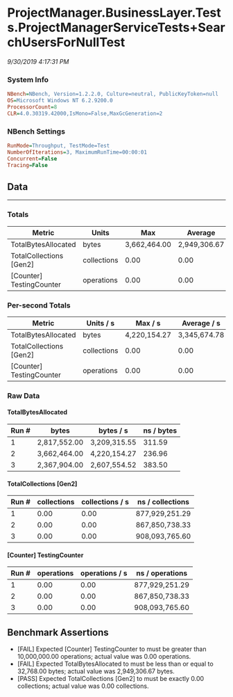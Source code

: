 ﻿# ProjectManager.BusinessLayer.Tests.ProjectManagerServiceTests+SearchUsersForNullTest
_9/30/2019 4:17:31 PM_
### System Info
```ini
NBench=NBench, Version=1.2.2.0, Culture=neutral, PublicKeyToken=null
OS=Microsoft Windows NT 6.2.9200.0
ProcessorCount=8
CLR=4.0.30319.42000,IsMono=False,MaxGcGeneration=2
```

### NBench Settings
```ini
RunMode=Throughput, TestMode=Test
NumberOfIterations=3, MaximumRunTime=00:00:01
Concurrent=False
Tracing=False
```

## Data
-------------------

### Totals
|          Metric |           Units |             Max |         Average |             Min |          StdDev |
|---------------- |---------------- |---------------- |---------------- |---------------- |---------------- |
|TotalBytesAllocated |           bytes |    3,662,464.00 |    2,949,306.67 |    2,367,904.00 |      657,260.12 |
|TotalCollections [Gen2] |     collections |            0.00 |            0.00 |            0.00 |            0.00 |
|[Counter] TestingCounter |      operations |            0.00 |            0.00 |            0.00 |            0.00 |

### Per-second Totals
|          Metric |       Units / s |         Max / s |     Average / s |         Min / s |      StdDev / s |
|---------------- |---------------- |---------------- |---------------- |---------------- |---------------- |
|TotalBytesAllocated |           bytes |    4,220,154.27 |    3,345,674.78 |    2,607,554.52 |      814,901.76 |
|TotalCollections [Gen2] |     collections |            0.00 |            0.00 |            0.00 |            0.00 |
|[Counter] TestingCounter |      operations |            0.00 |            0.00 |            0.00 |            0.00 |

### Raw Data
#### TotalBytesAllocated
|           Run # |           bytes |       bytes / s |      ns / bytes |
|---------------- |---------------- |---------------- |---------------- |
|               1 |    2,817,552.00 |    3,209,315.55 |          311.59 |
|               2 |    3,662,464.00 |    4,220,154.27 |          236.96 |
|               3 |    2,367,904.00 |    2,607,554.52 |          383.50 |

#### TotalCollections [Gen2]
|           Run # |     collections | collections / s |ns / collections |
|---------------- |---------------- |---------------- |---------------- |
|               1 |            0.00 |            0.00 |  877,929,251.29 |
|               2 |            0.00 |            0.00 |  867,850,738.33 |
|               3 |            0.00 |            0.00 |  908,093,765.60 |

#### [Counter] TestingCounter
|           Run # |      operations |  operations / s | ns / operations |
|---------------- |---------------- |---------------- |---------------- |
|               1 |            0.00 |            0.00 |  877,929,251.29 |
|               2 |            0.00 |            0.00 |  867,850,738.33 |
|               3 |            0.00 |            0.00 |  908,093,765.60 |


## Benchmark Assertions

* [FAIL] Expected [Counter] TestingCounter to must be greater than 10,000,000.00 operations; actual value was 0.00 operations.
* [FAIL] Expected TotalBytesAllocated to must be less than or equal to 32,768.00 bytes; actual value was 2,949,306.67 bytes.
* [PASS] Expected TotalCollections [Gen2] to must be exactly 0.00 collections; actual value was 0.00 collections.

